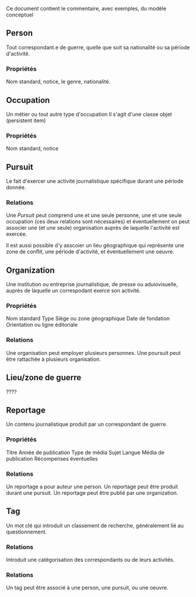 Ce document contient le commentaire, avec exemples, du modèle conceptuel

## Person

Tout correspondant.e de guerre, quelle que soit sa nationalité ou sa période d'activité.

### Propriétés
Nom standard, notice, le genre, nationalité.


## Occupation

Un métier ou tout autre type d'occupation
Il s'agit d'une classe objet (persistent item)

### Propriétés
Nom standard, notice



## Pursuit

Le fait d'exercer une activité journalistique spécifique durant une période donnée. 


### Relations

Une _Pursuit_ peut comprend une et une seule personne, une et une seule occupation (ces deux relations sont nécessaires) et éventuellement on peut associer une (et une seule) organisation auprès de laquelle l'activité est exercée.

Il est aussi possible d'y asscoier un lieu géographique qui représente une zone de conflit, une période d'activité, et éventuellement une oeuvre. 



## Organization

Une institution ou entreprise journalistique, de presse ou aduiovisuelle, auprès de laquelle un correspodant exerce son activité.


### Propriétés

Nom standard
Type
Siège ou zone géographique
Date de fondation
Orientation ou ligne éditoriale


### Relations

Une organisation peut employer plusieurs personnes. 
Une poursuit peut être rattachée à plusieurs organisation.



## Lieu/zone de guerre
????


## Reportage

Un contenu journalistique produit par un correspondant de guerre. 


### Propriétés

Titre
Année de publication
Type de média
Sujet
Langue
Média de publication
Récompenses éventuelles


### Relations

Un reportage a pour auteur une person.
Un reportage peut être produit durant une pursuit.
Un reportage peut être publié par une organization. 

## Tag

Un mot clé qui introduit un classement de recherche, généralement lié au questionnement.

### Relations

Introduit une catégorisation des correspondants ou de leurs activités. 


### Relations

Un tag peut être associé à une person, une pursuit, ou une oeuvre. 